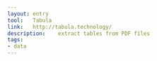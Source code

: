 ```yaml
---
layout: entry
tool:	Tabula
link:	http://tabula.technology/
description:	extract tables from PDF files
tags:
- data	
---
```

